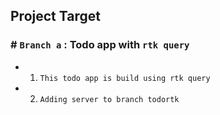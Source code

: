 ## Project Target

### # `Branch a` : Todo app with `rtk query`

- 1.  `This todo app is build using rtk query`
- 2.  `Adding server to branch todortk`
